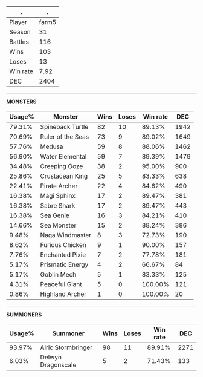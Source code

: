 .|.
|-|-
Player|farm5
Season|31
Battles|116
Wins|103
Loses|13
Win rate|7.92
DEC|2404

---
**MONSTERS**

Usage%|Monster|Wins|Loses|Win rate|DEC|
-|-|-|-|-|-|
79.31%|Spineback Turtle|82|10|89.13%|1942|
70.69%|Ruler of the Seas|73|9|89.02%|1649|
57.76%|Medusa|59|8|88.06%|1462|
56.90%|Water Elemental|59|7|89.39%|1479|
34.48%|Creeping Ooze|38|2|95.00%|900|
25.86%|Crustacean King|25|5|83.33%|638|
22.41%|Pirate Archer|22|4|84.62%|490|
16.38%|Magi Sphinx|17|2|89.47%|381|
16.38%|Sabre Shark|17|2|89.47%|443|
16.38%|Sea Genie|16|3|84.21%|410|
14.66%|Sea Monster|15|2|88.24%|386|
9.48%|Naga Windmaster|8|3|72.73%|190|
8.62%|Furious Chicken|9|1|90.00%|157|
7.76%|Enchanted Pixie|7|2|77.78%|181|
5.17%|Prismatic Energy|4|2|66.67%|84|
5.17%|Goblin Mech|5|1|83.33%|125|
4.31%|Peaceful Giant|5|0|100.00%|121|
0.86%|Highland Archer|1|0|100.00%|20|

---
**SUMMONERS**

Usage%|Summoner|Wins|Loses|Win rate|DEC|
-|-|-|-|-|-|
93.97%|Alric Stormbringer|98|11|89.91%|2271|
6.03%|Delwyn Dragonscale|5|2|71.43%|133|
